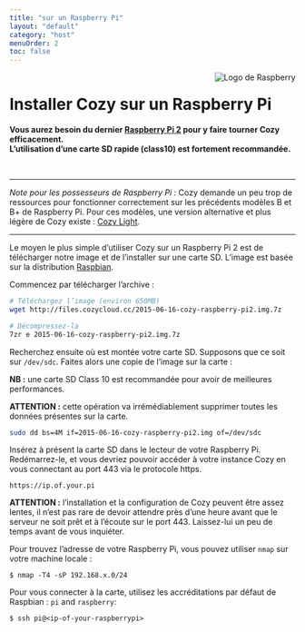 ```yaml
---
title: "sur un Raspberry Pi"
layout: "default"
category: "host"
menuOrder: 2
toc: false
---
```



<div style="height: 0; overflow: shown; text-align: right">
<img alt="Logo de Raspberry" src="/assets/images/raspberry-logo.png">
</div>

# Installer Cozy sur un Raspberry Pi

**Vous aurez besoin du dernier [Raspberry Pi 2](http://fr.wikipedia.org/wiki/Raspberry_Pi) pour y faire tourner Cozy efficacement.**    
**L’utilisation d’une carte SD rapide (class10) est fortement recommandée.**

<br>

---

*Note pour les possesseurs de Raspberry Pi :* Cozy demande un peu trop de
ressources pour fonctionner correctement sur les précédents modèles B et B+
de Raspberry Pi. Pour ces modèles, une version alternative et plus légère de
Cozy existe : [Cozy Light](https://github.com/cozy-labs/cozy-light).

---

Le moyen le plus simple d’utiliser Cozy sur un Raspberry Pi 2 est de télécharger
notre image et de l’installer sur une carte SD. L’image est basée sur la
distribution [Raspbian](http://www.raspbian.org/).

Commencez par télécharger l’archive :

```bash
# Téléchargez l’image (environ 650MB)
wget http://files.cozycloud.cc/2015-06-16-cozy-raspberry-pi2.img.7z

# Décompressez-la
7zr e 2015-06-16-cozy-raspberry-pi2.img.7z
```

Recherchez ensuite où est montée votre carte SD. Supposons que ce soit sur
`/dev/sdc`. Faites alors une copie de l’image sur la carte :

**NB :** une carte SD Class 10 est recommandée pour avoir de meilleures
performances.

**ATTENTION :** cette opération va irrémédiablement supprimer toutes les
données présentes sur la carte.

```bash
sudo dd bs=4M if=2015-06-16-cozy-raspberry-pi2.img of=/dev/sdc
```

Insérez à présent la carte SD dans le lecteur de votre Raspberry Pi.
Redémarrez-le, et vous devriez pouvoir accéder à votre instance Cozy en vous
connectant au port 443 via le protocole https.

`https://ip.of.your.pi`

**ATTENTION :** l’installation et la configuration de Cozy peuvent être assez
lentes, il n’est pas rare de devoir attendre près d’une heure avant que le
serveur ne soit prêt et à l’écoute sur le port 443.  Laissez-lui un peu de
temps avant de vous inquiéter.

Pour trouvez l’adresse de votre Raspberry Pi, vous pouvez utiliser `nmap` sur
votre machine locale :

```
$ nmap -T4 -sP 192.168.x.0/24
```

Pour vous connecter à la carte, utilisez les accréditations par défaut
de Raspbian : ```pi``` and ```raspberry```:
```
$ ssh pi@<ip-of-your-raspberrypi>
```
